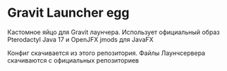 # Gravit Launcher egg
Кастомное яйцо для Gravit лаунчера. Использует официальный образ Pterodactyl Java 17 и OpenJFX jmods для JavaFX

Конфиг скачивается из этого репозитория. Файлы Лаунчсервера скачиваются с официальных репозиториев
